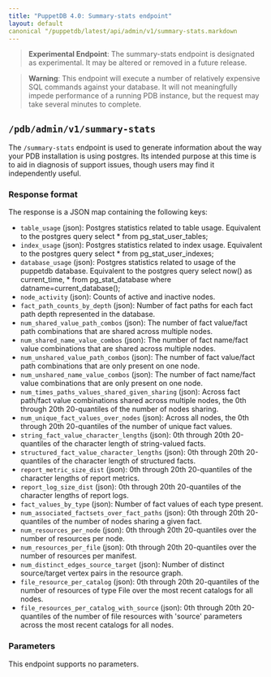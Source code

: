 ```yaml
---
title: "PuppetDB 4.0: Summary-stats endpoint"
layout: default
canonical "/puppetdb/latest/api/admin/v1/summary-stats.markdown
---
```


> **Experimental Endpoint**: The summary-stats endpoint is designated
> as experimental. It may be altered or removed in a future release.

> **Warning**: This endpoint will execute a number of relatively expensive SQL
> commands against your database. It will not meaningfully impede performance
> of a running PDB instance, but the request may take several minutes to
> complete.

## `/pdb/admin/v1/summary-stats`

The `/summary-stats` endpoint is used to generate information about the way
your PDB installation is using postgres. Its intended purpose at this time is
to aid in diagnosis of support issues, though users may find it independently
useful.

### Response format

The response is a JSON map containing the following keys:

* `table_usage` (json): Postgres statistics related to table usage. Equivalent
  to the postgres query
      select * from pg_stat_user_tables;
* `index_usage` (json): Postgres statistics related to index usage. Equivalent
  to the postgres query
      select * from pg_stat_user_indexes;
* `database_usage` (json): Postgres statistics related to usage of the puppetdb
  database. Equivalent to the postgres query
      select now() as current_time, * from pg_stat_database where datname=current_database();
* `node_activity` (json): Counts of active and inactive nodes.
* `fact_path_counts_by_depth` (json): Number of fact paths for each fact path
  depth represented in the database.
* `num_shared_value_path_combos` (json): The number of fact value/fact path
  combinations that are shared across multiple nodes.
* `num_shared_name_value_combos` (json): The number of fact name/fact value
  combinations that are shared across multiple nodes.
* `num_unshared_value_path_combos` (json): The number of fact value/fact path
  combinations that are only present on one node.
* `num_unshared_name_value_combos` (json): The number of fact name/fact value
  combinations that are only present on one node.
* `num_times_paths_values_shared_given_sharing` (json): Across fact path/fact
  value combinations shared across multiple nodes, the 0th through 20th
  20-quantiles of the number of nodes sharing.
* `num_unique_fact_values_over_nodes` (json): Across all nodes, the 0th through
  20th 20-quantiles of the number of unique fact values.
* `string_fact_value_character_lengths` (json): 0th through 20th 20-quantiles of the
  character length of string-valued facts.
* `structured_fact_value_character_lengths` (json): 0th through 20th 20-quantiles of the
  character length of structured facts.
* `report_metric_size_dist` (json): 0th through 20th 20-quantiles of the
  character lengths of report metrics.
* `report_log_size_dist` (json): 0th through 20th 20-quantiles of the character
  lengths of report logs.
* `fact_values_by_type` (json): Number of fact values of each type present.
* `num_associated_factsets_over_fact_paths` (json): 0th through 20th
  20-quantiles of the number of nodes sharing a given fact.
* `num_resources_per_node` (json): 0th through 20th 20-quantiles over the
  number of resources per node.
* `num_resources_per_file` (json): 0th through 20th 20-quantiles over the
  number of resources per manifest.
* `num_distinct_edges_source_target` (json): Number of distinct source/target
  vertex pairs in the resource graph.
* `file_resource_per_catalog` (json): 0th through 20th 20-quantiles of the
  number of resources of type File over the most recent catalogs for all nodes.
* `file_resources_per_catalog_with_source` (json): 0th through 20th
  20-quantiles of the number of file resources with 'source' parameters across
  the most recent catalogs for all nodes.

### Parameters

This endpoint supports no parameters.
